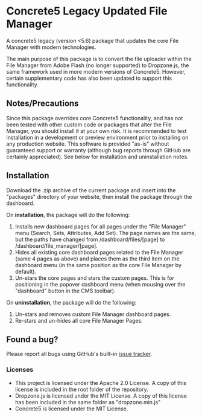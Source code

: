 # Concrete5 Legacy Updated File Manager
A concrete5 legacy (version &lt;5.6) package that updates the core File Manager with modern technologies.

The main purpose of this package is to convert the file uploader within the File Manager from Adobe Flash (no longer supported) to Dropzone.js, the same framework used in more modern versions of Concrete5. However, certain supplementary code has also been updated to support this functionality.

## Notes/Precautions
Since this package overrides core Concrete5 functionality, and has not been tested with other custom code or packages that alter the File Manager, you should install it at your own risk. It is recommended to test installation in a development or preview environment prior to installing on any production website. This software is provided "as-is" without guaranteed support or warranty (although bug reports through GitHub are certainly appreciated). See below for installation and uninstallation notes.

## Installation
Download the .zip archive of the current package and insert into the "packages" directory of your website, then install the package through the dashboard.

On **installation**, the package will do the following:
1. Installs new dashboard pages for all pages under the "File Manager" menu (Search, Sets, Attributes, Add Set). The page names are the same, but the paths have changed from /dashboard/files/[page] to /dashboard/file_manager/[page].
2. Hides all existing core dashboard pages related to the File Manager (same 4 pages as above) and places them as the third item on the dashboard menu (in the same position as the core File Manager by default).
3. Un-stars the core pages and stars the custom pages. This is for positioning in the popover dashboard menu (when mousing over the "dashboard" button in the CMS toolbar).

On **uninstallation**, the package will do the following:
1. Un-stars and removes custom File Manager dashboard pages.
2. Re-stars and un-hides all core File Manager Pages.

## Found a bug?
Please report all bugs using GitHub's built-in [issue tracker](https://github.com/alecbiela/c5_legacy_updated_file_manager/issues).

### Licenses
* This project is licensed under the Apache 2.0 License. A copy of this license is included in the root folder of the repository.
* Dropzone.js is licensed under the MIT License. A copy of this license has been included in the same folder as "dropzone.min.js"
* Concrete5 is licensed under the MIT License.